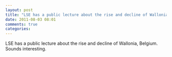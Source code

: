 ```yaml
---
layout: post
title: "LSE has a public lecture about the rise and decline of Wallonia, Belgium. Sounds interesting."
date: 2011-08-03 08:01
comments: true
categories: 
---
```


LSE has a public lecture about the rise and decline of Wallonia, Belgium. Sounds interesting.

